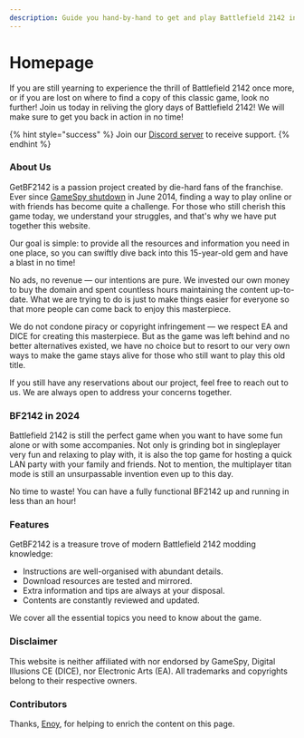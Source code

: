 ```yaml
---
description: Guide you hand-by-hand to get and play Battlefield 2142 in 2024!
---
```


# Homepage

If you are still yearning to experience the thrill of Battlefield 2142 once more, or if you are lost on where to find a copy of this classic game, look no further! Join us today in reliving the glory days of Battlefield 2142! We will make sure to get you back in action in no time!

{% hint style="success" %}
Join our [Discord server](https://discord.gg/DaMVNknVnV) to receive support.
{% endhint %}

### About Us

GetBF2142 is a passion project created by die-hard fans of the franchise. Ever since [GameSpy shutdown](https://en.wikipedia.org/wiki/GameSpy#Shutdown) in June 2014, finding a way to play online or with friends has become quite a challenge. For those who still cherish this game today, we understand your struggles, and that's why we have put together this website.

Our goal is simple: to provide all the resources and information you need in one place, so you can swiftly dive back into this 15-year-old gem and have a blast in no time!&#x20;

No ads, no revenue — our intentions are pure. We invested our own money to buy the domain and spent countless hours maintaining the content up-to-date. What we are trying to do is just to make things easier for everyone so that more people can come back to enjoy this masterpiece.

We do not condone piracy or copyright infringement — we respect EA and DICE for creating this masterpiece. But as the game was left behind and no better alternatives existed, we have no choice but to resort to our very own ways to make the game stays alive for those who still want to play this old title.

If you still have any reservations about our project, feel free to reach out to us. We are always open to address your concerns together.

### BF2142 in 2024

Battlefield 2142 is still the perfect game when you want to have some fun alone or with some accompanies. Not only is grinding bot in singleplayer very fun and relaxing to play with, it is also the top game for hosting a quick LAN party with your family and friends. Not to mention, the multiplayer titan mode is still an unsurpassable invention even up to this day.

No time to waste! You can have a fully functional BF2142 up and running in less than an hour!&#x20;

### Features

GetBF2142 is a treasure trove of modern Battlefield 2142 modding knowledge:

* Instructions are well-organised with abundant details.
* Download resources are tested and mirrored.
* Extra information and tips are always at your disposal.
* Contents are constantly reviewed and updated.

We cover all the essential topics you need to know about the game.

### Disclaimer

This website is neither affiliated with nor endorsed by GameSpy, Digital Illusions CE (DICE), nor Electronic Arts (EA). All trademarks and copyrights belong to their respective owners.

### Contributors

Thanks, [Enoy](https://gamefaqs.gamespot.com/boards/937913-battlefield-2142-northern-strike/80527949), for helping to enrich the content on this page.
